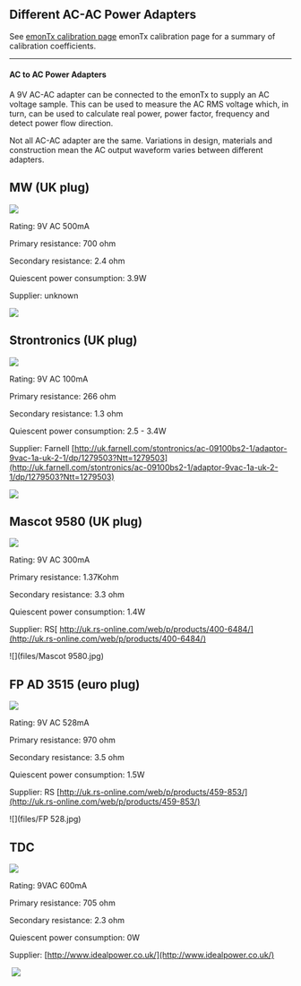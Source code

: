 ## Different AC-AC Power Adapters

See [emonTx calibration page]("https://openenergymonitor.org/emon/modules/emontx/firmware/calibration") emonTx calibration page for a summary of calibration coefficients.

***

#### AC to AC Power Adapters

A 9V AC-AC adapter can be connected to the emonTx to supply an AC voltage sample. This can be used to measure the AC RMS voltage which, in turn, can be used to calculate real power, power factor, frequency and detect power flow direction.

Not all AC-AC adapter are the same. Variations in design, materials and construction mean the AC output waveform varies between different adapters.

## MW (UK plug)

![](files/MW1.jpg)

Rating: 9V AC 500mA

Primary resistance: 700 ohm

Secondary resistance: 2.4 ohm

Quiescent power consumption: 3.9W

Supplier: unknown

![](files/MW.jpg)

## Strontronics (UK plug)

![](files/Stontronics1.jpg)

Rating: 9V AC 100mA

Primary resistance: 266 ohm

Secondary resistance: 1.3 ohm

Quiescent power consumption: 2.5 - 3.4W

Supplier: Farnell [http://uk.farnell.com/stontronics/ac-09100bs2-1/adaptor-9vac-1a-uk-2-1/dp/1279503?Ntt=1279503](http://uk.farnell.com/stontronics/ac-09100bs2-1/adaptor-9vac-1a-uk-2-1/dp/1279503?Ntt=1279503)

![](files/Stontronics.jpg)

## Mascot 9580 (UK plug)

![](files/mascot1.jpg)

Rating: 9V AC 300mA

Primary resistance: 1.37Kohm

Secondary resistance: 3.3 ohm

Quiescent power consumption: 1.4W

Supplier: RS[ http://uk.rs-online.com/web/p/products/400-6484/](http://uk.rs-online.com/web/p/products/400-6484/)

![](files/Mascot 9580.jpg)

## FP AD 3515 (euro plug)

![](files/FP1.jpg)

Rating: 9V AC 528mA

Primary resistance: 970 ohm

Secondary resistance: 3.5 ohm

Quiescent power consumption: 1.5W

Supplier: RS [http://uk.rs-online.com/web/p/products/459-853/](http://uk.rs-online.com/web/p/products/459-853/)

![](files/FP 528.jpg)

## TDC

![](files/TDC1.jpg)

Rating: 9VAC 600mA

Primary resistance: 705 ohm

Secondary resistance: 2.3 ohm

Quiescent power consumption: 0W

Supplier: [http://www.idealpower.co.uk/](http://www.idealpower.co.uk/)

 ![](files/TDC.jpg)